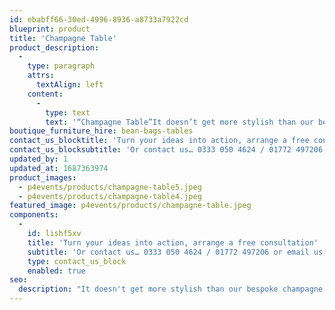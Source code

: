 ```yaml
---
id: ebabff66-30ed-4996-8936-a8733a7922cd
blueprint: product
title: 'Champagne Table'
product_description:
  -
    type: paragraph
    attrs:
      textAlign: left
    content:
      -
        type: text
        text: '“Champagne Table”It doesn’t get more stylish than our bespoke champagne table. Hand crafted to nestle perfectly alongside our booths.'
boutique_furniture_hire: bean-bags-tables
contact_us_blocktitle: 'Turn your ideas into action, arrange a free consultation'
contact_us_blocksubtitle: 'Or contact us… 0333 050 4624 / 01772 497206 or email us: info@p4events.co.uk'
updated_by: 1
updated_at: 1687363974
product_images:
  - p4events/products/champagne-table5.jpeg
  - p4events/products/champagne-table4.jpeg
featured_image: p4events/products/champagne-table.jpeg
components:
  -
    id: lishf5xv
    title: 'Turn your ideas into action, arrange a free consultation'
    subtitle: 'Or contact us… 0333 050 4624 / 01772 497206 or email us: info@p4events.co.uk'
    type: contact_us_block
    enabled: true
seo:
  description: "It doesn't get more stylish than our bespoke champagne table. Hand crafted to nestle perfectly alongside our booths."
---
```


